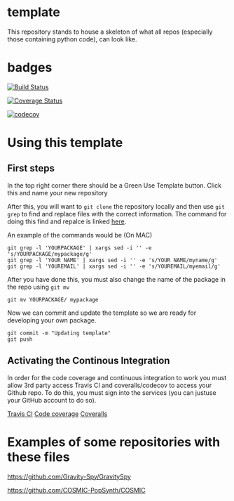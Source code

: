 # template
This repository stands to house a skeleton of what all repos (especially those containing python code), can look like.

# badges
[![Build Status](https://travis-ci.org/CIERA-Northwestern/template.svg?branch=master)](https://travis-ci.org/CIERA-Northwestern/template)

[![Coverage Status](https://coveralls.io/repos/github/CIERA-Northwestern/template/badge.svg?branch=master)](https://coveralls.io/github/CIERA-Northwestern/template?branch=master)

[![codecov](https://codecov.io/gh/CIERA-Northwestern/template/branch/master/graph/badge.svg)](https://codecov.io/gh/CIERA-Northwestern/template)

# Using this template

## First steps

In the top right corner there should be a Green Use Template button. Click this and name your new repository

After this, you will want to `git clone` the repository locally and then use `git grep` to find and replace files with the correct information. The command for doing this find and repalce is linked [here](https://blog.jasonmeridth.com/posts/use-git-grep-to-replace-strings-in-files-in-your-git-repository/).

An example of the commands would be (On MAC)

```
git grep -l 'YOURPACKAGE' | xargs sed -i '' -e 's/YOURPACKAGE/mypackage/g'
git grep -l 'YOUR NAME' | xargs sed -i '' -e 's/YOUR NAME/myname/g'
git grep -l 'YOUREMAIL' | xargs sed -i '' -e 's/YOUREMAIL/myemail/g'
```

After you have done this, you must also change the name of the package in the repo using `git mv`

```
git mv YOURPACKAGE/ mypackage
```

Now we can commit and update the template so we are ready for developing your own package.

```
git commit -m "Updating template"
git push
```

## Activating the Continous Integration
In order for the code coverage and continuous integration to work you must allow 3rd party access Travis CI and coveralls/codecov to access your Github repo. To do this, you must sign into the services (you can justuse your GitHub account to do so).

[Travis CI](https://travis-ci.org/)
[Code coverage](https://codecov.io/)
[Coveralls](https://coveralls.io/repos)

# Examples of some repositories with these files

https://github.com/Gravity-Spy/GravitySpy

https://github.com/COSMIC-PopSynth/COSMIC
